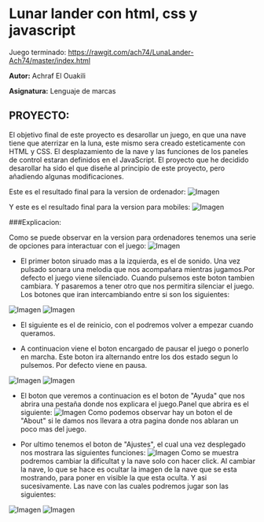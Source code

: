 # Lunar lander con html, css y javascript

Juego terminado: https://rawgit.com/ach74/LunaLander-Ach74/master/index.html

**Autor:** Achraf El Ouakili

**Asignatura:** Lenguaje de marcas

## PROYECTO:

El objetivo final de este proyecto es desarollar un juego, en que una nave tiene que aterrizar en la luna, este mismo sera creado esteticamente con HTML y CSS. El desplazamiento de la nave y las funciones de los paneles de control estaran definidos en el JavaScript.
El proyecto que he decidido desarollar ha sido el que diseñe al principio de este proyecto, pero añadiendo algunas modificaciones.

Este es el resultado final para la version de ordenador:
![Imagen](img/screenshots/1.PNG)  

Y este es el resultado final para la version para mobiles:
![Imagen](img/screenshots/2.PNG)  

###Explicacion:

Como se puede observar en la version para ordenadores tenemos una serie de opciones para interactuar con el juego:
![Imagen](img/screenshots/3.PNG)  

* El primer boton siruado mas a la izquierda, es el de sonido. Una vez pulsado sonara una melodia que nos acompañara mientras jugamos.Por defecto el juego viene silenciado. Cuando pulsemos este boton tambien cambiara. Y pasaremos a tener otro que nos permitira silenciar el juego.
Los botones que iran intercambiando entre si son los siguientes:

![Imagen](img/Sonido.png) 
![Imagen](img/NoSonido.png) 

* El siguiente es el de reinicio, con el podremos volver a empezar cuando queramos.

* A continuacion viene el boton encargado de pausar el juego o ponerlo en marcha. Este boton ira alternando entre los dos estado segun lo pulsemos. Por defecto viene en pausa.

![Imagen](img/Pause.png) 
![Imagen](img/Play.png) 

* El boton que veremos a continuacion es el boton de "Ayuda" que nos abrira una pestaña donde nos explicara el juego.Panel que abrira es el siguiente:
![Imagen](img/screenshots/4.PNG) 
Como podemos observar hay un boton el de "About" si le damos nos llevara a otra pagina donde nos ablaran un poco mas del juego.

* Por ultimo tenemos el boton de "Ajustes", el cual una vez desplegado nos mostrara las siguientes funciones:
![Imagen](img/screenshots/5.PNG) 
Como se muestra podremos cambiar la dificultat y la nave solo con hacer click. Al cambiar la nave, lo que se hace es ocultar la imagen de la nave que se esta mostrando, para poner en visible la que esta oculta. Y asi sucesivamente. Las nave con las cuales podremos jugar son las siguientes:

![Imagen](img/Covete.png) 
![Imagen](img/Nave.png) 

